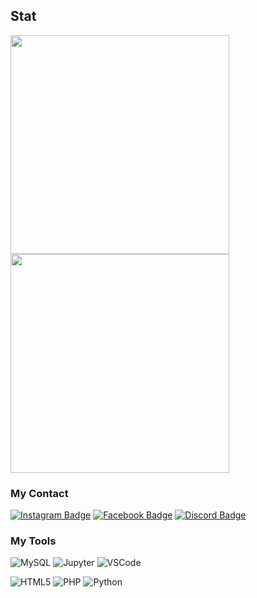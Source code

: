 ## Stat
<img width='350' src="https://github-readme-stats.vercel.app/api?username=O0MlM&show_icons=true&hide=contribs,prs&cache_seconds=86400&theme=discord_old_blurple" />
<img width='350' src="https://github-readme-stats.vercel.app/api/top-langs/?username=O0MlM&show_icons=true&hide=contribs,prs&cache_seconds=86400&theme=discord_old_blurple" />


### My Contact
[![Instagram Badge](https://img.shields.io/badge/-0__0omim-purple?style=flat-square&logo=instagram&logoColor=white&link=https://instagram.com/0_0omim/)](https://instagram.com/0_0omim)
[![Facebook Badge](https://img.shields.io/badge/-Oomim_ST-darkblue?style=flat-square&logo=facebook&logoColor=white&link=https://discordapp.com/users/O0MlM#8250/)](https://discordapp.com/users/O0MlM#8250/)
[![Discord Badge](https://img.shields.io/badge/-O0MlM-royalblue?style=flat-square&logo=discord&logoColor=white&link=https://www.facebook.com/sarisah.tawanwarasak/)](https://www.facebook.com/sarisah.tawanwarasak/)


### My Tools

![MySQL](https://img.shields.io/badge/MySQL-005C84?style=for-the-badge&logo=mysql&logoColor=white)
![Jupyter](https://img.shields.io/badge/Jupyter-F37626.svg?&style=for-the-badge&logo=Jupyter&logoColor=white)
![VSCode](https://img.shields.io/badge/VSCode-0078D4?style=for-the-badge&logo=visual%20studio%20code&logoColor=white)

![HTML5](https://img.shields.io/badge/HTML5-E34F26?style=for-the-badge&logo=html5&logoColor=white)
![PHP](https://img.shields.io/badge/PHP-777BB4?style=for-the-badge&logo=php&logoColor=white)
![Python](https://img.shields.io/badge/Python-FFD43B?style=for-the-badge&logo=python&logoColor=blue)
